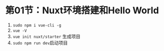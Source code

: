 # 第01节：Nuxt环境搭建和Hello World
1. `sudo npm i vue-cli -g`
2. `vue -V`
3. `vue init nuxt/starter` 生成项目
4. `sudo npm run dev`启动项目